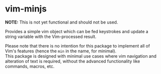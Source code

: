 # vim-minjs

**NOTE:** This is not yet functional and should not be used.

Provides a simple vim object which can be fed keystrokes and update a string variable with the Vim-processed result.

Please note that there is no intention for this package to implement all of Vim's features (hence the `min` in the name, for minimal).  
This package is designed with minimal use cases where vim navigation and alteration of text is required, without the advanced functionality like
commands, macros, etc.

